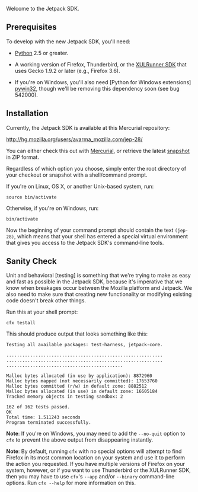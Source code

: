 Welcome to the Jetpack SDK.

Prerequisites
-------------

To develop with the new Jetpack SDK, you'll need:

* [Python] 2.5 or greater.

* A working version of Firefox, Thunderbird, or the [XULRunner SDK] that
  uses Gecko 1.9.2 or later (e.g., Firefox 3.6).

* If you're on Windows, you'll also need [Python for Windows
  extensions] [pywin32], though we'll be removing this dependency soon
  (see bug 542000).

  [Python]: http://www.python.org/
  [XULRunner SDK]: https://developer.mozilla.org/en/Gecko_SDK
  [pywin32]: http://python.net/crew/skippy/win32/Downloads.html

Installation
------------

Currently, the Jetpack SDK is available at this Mercurial repository:

  <http://hg.mozilla.org/users/avarma_mozilla.com/jep-28/>

You can either check this out with [Mercurial], or retrieve the latest
[snapshot] in ZIP format.

Regardless of which option you choose, simply enter the root directory
of your checkout or snapshot with a shell/command prompt.

If you're on Linux, OS X, or another Unix-based system, run:

    source bin/activate

Otherwise, if you're on Windows, run:

    bin/activate

Now the beginning of your command prompt should contain the text
`(jep-28)`, which means that your shell has entered a special
virtual environment that gives you access to the Jetpack SDK's
command-line tools.

  [Mercurial]: http://mercurial.selenic.com/
  [snapshot]: http://hg.mozilla.org/users/avarma_mozilla.com/jep-28/archive/tip.zip

Sanity Check
------------

<span class="aside">
Unit and behavioral [testing] is something that
we're trying to make as easy and fast as possible in the Jetpack SDK,
because it's imperative that we know when breakages occur between the
Mozilla platform and Jetpack. We also need to make sure that creating
new functionality or modifying existing code doesn't break other
things.

  [testing]: http://www.mindview.net/WebLog/log-0025
</span>

Run this at your shell prompt:

    cfx testall

This should produce output that looks something like this:

    Testing all available packages: test-harness, jetpack-core.
    
    ...........................................................
    ...........................................................
    ............................................
    
    Malloc bytes allocated (in use by application): 8872960
    Malloc bytes mapped (not necessarily committed): 17653760
    Malloc bytes committed (r/w) in default zone: 8882512
    Malloc bytes allocated (in use) in default zone: 16605184
    Tracked memory objects in testing sandbox: 2

    162 of 162 tests passed.
    OK
    Total time: 1.511243 seconds
    Program terminated successfully.

**Note**: If you're on Windows, you may need to add the `--no-quit`
option to `cfx` to prevent the above output from disappearing
instantly.

**Note**: By default, running `cfx` with no special options will
attempt to find Firefox in its most common location on your system and
use it to perform the action you requested.  If you have multiple
versions of Firefox on your system, however, or if you want to use
Thunderbird or the XULRunner SDK, then you may have to use `cfx`'s
`--app` and/or `--binary` command-line options. Run `cfx --help` for
more information on this.

